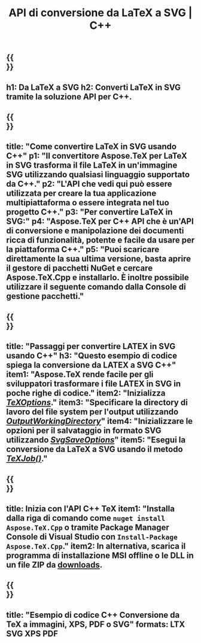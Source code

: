 ﻿---
translation: true
template: /_templates/_conversion-child-cpp.md
title: API di conversione da LaTeX a SVG | C++
description: Funzionalità di conversione da LaTeX a SVG. Integra questa libreria C++ on-premise nel tuo progetto o usa applicazioni multipiattaforma per convertire LaTeX in SVG.
keywords: da latex a svg api cpp, latex2svg integra c++
url: /cpp/conversion/latex-to-svg/
family: tex
platformtag: cpp
feature: conversion
informat: LATEX
outformat: SVG
otherformats: BMP PNG JPEG TIFF PDF XPS
---

{{<section banner>}}
---
h1: Da LaTeX a SVG
h2: Converti LaTeX in SVG tramite la soluzione API per C++.
---

{{<section overview>}}
---
title: "Come convertire LaTeX in SVG usando C++"
p1: "Il convertitore Aspose.TeX per LaTeX in SVG trasforma il file LaTeX in un'immagine SVG utilizzando qualsiasi linguaggio supportato da C++."
p2: "L'API che vedi qui può essere utilizzata per creare la tua applicazione multipiattaforma o essere integrata nel tuo progetto C++."
p3: "Per convertire LaTeX in SVG:"
p4: "Aspose.TeX per C++ API che è un'API di conversione e manipolazione dei documenti ricca di funzionalità, potente e facile da usare per la piattaforma C++."
p5: "Puoi scaricare direttamente la sua ultima versione, basta aprire il gestore di pacchetti NuGet e cercare Aspose.TeX.Cpp e installarlo. È inoltre possibile utilizzare il seguente comando dalla Console di gestione pacchetti."
---

{{<section feature1>}}
---
title: "Passaggi per convertire LATEX in SVG usando C++"
h3: "Questo esempio di codice spiega la conversione da LATEX a SVG C++"
item1: "Aspose.TeX rende facile per gli sviluppatori trasformare i file LATEX in SVG in poche righe di codice."
item2: "Inizializza [*TeXOptions*](https://reference.aspose.com/tex/cpp/class/aspose.te_x.te_x_options)."
item3: "Specificare la directory di lavoro del file system per l'output utilizzando [*OutputWorkingDirectory*](https://reference.aspose.com/tex/cpp/class/aspose.te_x.te_x_options#aa4f4ea6dab7db5ba1b40800495f16f63)"
item4: "Inizializzare le opzioni per il salvataggio in formato SVG utilizzando [*SvgSaveOptions*](https://reference.aspose.com/tex/cpp/class/aspose.te_x.presentation.image.svg_save_options)"
item5: "Esegui la conversione da LaTeX a SVG usando il metodo [*TeXJob()*](https://reference.aspose.com/tex/cpp/class/aspose.te_x.te_x_job)."
---

{{<section feature2>}}
---
title: Inizia con l'API C++ TeX
item1: "Installa dalla riga di comando come ```nuget install Aspose.TeX.Cpp``` o tramite Package Manager Console di Visual Studio con ```Install-Package Aspose.TeX.Cpp```."
item2: In alternativa, scarica il programma di installazione MSI offline o le DLL in un file ZIP da [downloads](https://releases.aspose.com/tex/cpp).
---

{{<section widget>}}
---
title: "Esempio di codice C++ Conversione da TeX a immagini, XPS, PDF o SVG"
formats: LTX SVG XPS PDF
---